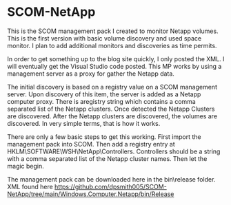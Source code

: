 # SCOM-NetApp
This is the SCOM management pack I created to monitor Netapp volumes.  This is the first version with basic volume discovery and used space monitor.  I plan to add additional monitors and discoveries as time permits.

In order to get something up to the blog site quickly, I only posted the XML.  I will eventually get the Visual Studio code posted.  This MP works by using a management server as a proxy for gather the Netapp data.

The initial discovery is based on a registry value on a SCOM management server.  Upon discovery of this item, the server is added as a Netapp computer proxy.  There is aregistry string which contains a comma separated list of the Netapp clusters.  Once detected the Netapp Clusters are discovered.  After the Netapp clusters are discovered, the volumes are discovered.  In very simple terms, that is how it works.

There are only a few basic steps to get this working.  First import the management pack into SCOM.  Then add a registry entry at HKLM\SOFTWARE\WSH\NetApp\Controllers.  Controllers should be a string with a comma separated list of the Netapp cluster names.  Then let the magic begin.

The management pack can be downloaded here in the bin\release folder. 
 XML found here https://github.com/dpsmith005/SCOM-NetApp/tree/main/Windows.Computer.Netapp/bin/Release
